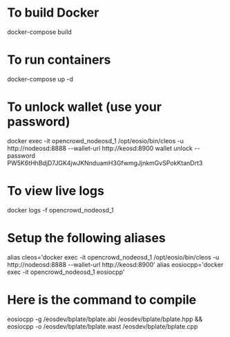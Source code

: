 
# To build Docker
docker-compose build

# To run containers
docker-compose up -d

# To unlock wallet (use your password)
docker exec -it opencrowd_nodeosd_1 /opt/eosio/bin/cleos -u http://nodeosd:8888 --wallet-url http://keosd:8900 wallet unlock --password PW5K6tHhBdjD7JGK4jwJKNnduamH3GfwmgJjnkmGvSPokKtanDrt3

# To view live logs
docker logs -f opencrowd_nodeosd_1

# Setup the following aliases
alias cleos='docker exec -it opencrowd_nodeosd_1 /opt/eosio/bin/cleos -u http://nodeosd:8888 --wallet-url http://keosd:8900'
alias eosiocpp='docker exec -it opencrowd_nodeosd_1 eosiocpp'

# Here is the command to compile
eosiocpp -g /eosdev/bplate/bplate.abi /eosdev/bplate/bplate.hpp && eosiocpp -o /eosdev/bplate/bplate.wast /eosdev/bplate/bplate.cpp
